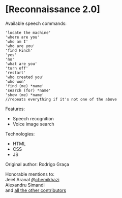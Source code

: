 [Reconnaissance 2.0]
=========

Available speech commands:
```
'locate the machine'
'where are you'
'who am I'
'who are you'
'find Finch'
'yes'
'no'
'what are you'
'turn off'
'restart'
'who created you'
'who won'
'find (me) *name'
'search (for) *name'
'show (me) *name'
//repeats everything if it's not one of the above
```

Features:
* Speech recognition
* Voice image search

Technologies:
* HTML
* CSS
* JS

Original author:
Rodrigo Graça

Honorable mentions to:
<br />
Jeiel Aranal [@chemikhazi](http://twitter.com/chemikhazi)
<br />
Alexandru Simandi
<br />
and [all the other contributors](https://github.com/rodrigograca31/Samaritan/graphs/contributors)
